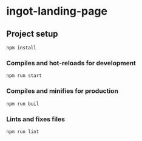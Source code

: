 # ingot-landing-page

## Project setup
```
npm install
```

### Compiles and hot-reloads for development
```
npm run start
```

### Compiles and minifies for production
```
npm run buil
```

### Lints and fixes files
```
npm run lint
```
